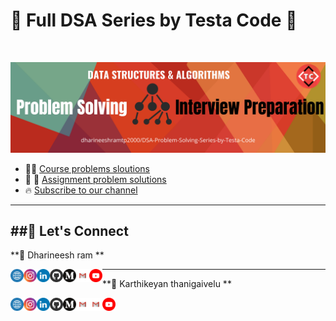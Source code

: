 # :fist_right: Full DSA Series by Testa Code :fist_left:
</br>

<p align="center">
  <img src="bin/header.png" alt="Testa Code">
</p>


- :man_in_tuxedo: [Course problems sloutions](https://github.com/dharineeshramtp2000/DSA-Problem-Solving-Series-by-Testa-Code/tree/master/Programs)
- :memo: :pencil: [Assignment problem solutions](https://github.com/dharineeshramtp2000/DSA-Problem-Solving-Series-by-Testa-Code/tree/master/Assignments)
- :fire: [Subscribe to our channel](https://www.youtube.com/channel/UC5TJn17Vh5IsR-x2hmmQ8ow)

---
##:handshake: Let's Connect 
---
**:wave: Dharineesh ram **

<a href="https://dharineesh-ram.herokuapp.com"><img align="left" src="bin/WWW.svg" alt="Dharineesh ram | Website" width="21px"/></a>
<a href="https://www.instagram.com/dharineeshram/"><img align="left" src="bin/Instagram.svg" alt="Dharineesh ram | Instagram" width="21px"/></a>
<a href="https://www.linkedin.com/in/dharineesh-ram/"><img align="left" src="bin/LinkedIN.svg" alt="Dharineesh ram | LinkedIn" width="21px"/></a>
<a href="https://github.com/dharineeshramtp2000"><img align="left" src="bin/Github.svg" alt="Dharineesh ram | Github" width="21px"/></a>
<a href="https://medium.com/@dharineesh2000"><img align="left" src="bin/Medium.svg" alt="Dharineesh ram | Medium" width="21px"/></a>
<a href="dharineeshram@gmail.com"><img align="left" src="bin/Gmail.svg" alt="Dharineesh ram | Gmail" width="21px"/></a>
<a href="https://www.youtube.com/channel/UC5TJn17Vh5IsR-x2hmmQ8ow"><img align="left" src="bin/Youtube.svg" alt="Testa Code" width="21px"/></a>

---
**:wave: Karthikeyan thanigaivelu **

<a href="https://karthikeyanthanigai.github.io/Website/"><img align="left" src="bin/WWW.svg" alt="Karthikeyan | Website" width="21px"/></a>
<a href="https://www.instagram.com/karthikeyanthanigaivel/"><img align="left" src="bin/Instagram.svg" alt="Karthikeyan | Instagram" width="21px"/></a>
<a href="https://www.linkedin.com/in/karthikeyanthanigai/"><img align="left" src="bin/LinkedIN.svg" alt="Karthikeyan | LinkedIn" width="21px"/></a>
<a href="https://github.com/karthikeyanthanigai"><img align="left" src="bin/Github.svg" alt="Karthikeyan | Github" width="21px"/></a>
<a href="https://medium.com/@ktv0303"><img align="left" src="bin/Medium.svg" alt="Karthikeyan | Medium" width="21px"/></a>
<a href="ktv0303@gmail.com"><img align="left" src="bin/Gmail.svg" alt="Karthikeyan | Gmail" width="21px"/></a>
<a href="https://www.linkedin.com/in/yushi95/"><img align="left" src="bin/Gmail.svg" alt="Dharineesh ram | Gmail" width="21px"/></a>
<a href="https://www.youtube.com/channel/UC5TJn17Vh5IsR-x2hmmQ8ow"><img align="left" src="bin/Youtube.svg" alt="Testa Code" width="21px"/></a>



